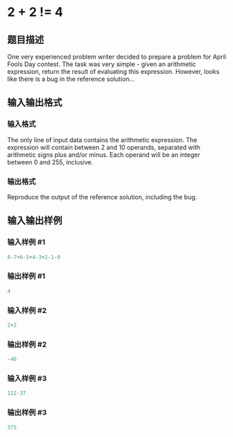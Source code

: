 # 2 + 2 != 4

## 题目描述

One very experienced problem writer decided to prepare a problem for April Fools Day contest. The task was very simple - given an arithmetic expression, return the result of evaluating this expression. However, looks like there is a bug in the reference solution...

## 输入输出格式

### 输入格式

The only line of input data contains the arithmetic expression. The expression will contain between 2 and 10 operands, separated with arithmetic signs plus and/or minus. Each operand will be an integer between 0 and 255, inclusive.

### 输出格式

Reproduce the output of the reference solution, including the bug.

## 输入输出样例

### 输入样例 #1

```cpp
8-7+6-5+4-3+2-1-0

```
### 输出样例 #1

```cpp
4

```
### 输入样例 #2

```cpp
2+2

```
### 输出样例 #2

```cpp
-46

```
### 输入样例 #3

```cpp
112-37

```
### 输出样例 #3

```cpp
375

```

